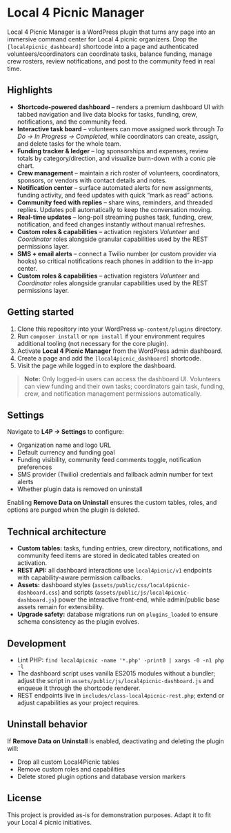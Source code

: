# Local 4 Picnic Manager

Local 4 Picnic Manager is a WordPress plugin that turns any page into an immersive command center for Local 4 picnic organizers. Drop the `[local4picnic_dashboard]` shortcode into a page and authenticated volunteers/coordinators can coordinate tasks, balance funding, manage crew rosters, review notifications, and post to the community feed in real time.

## Highlights

- **Shortcode-powered dashboard** – renders a premium dashboard UI with tabbed navigation and live data blocks for tasks, funding, crew, notifications, and the community feed.
- **Interactive task board** – volunteers can move assigned work through *To Do → In Progress → Completed*, while coordinators can create, assign, and delete tasks for the whole team.
- **Funding tracker & ledger** – log sponsorships and expenses, review totals by category/direction, and visualize burn-down with a conic pie chart.
- **Crew management** – maintain a rich roster of volunteers, coordinators, sponsors, or vendors with contact details and notes.
- **Notification center** – surface automated alerts for new assignments, funding activity, and feed updates with quick “mark as read” actions.
- **Community feed with replies** – share wins, reminders, and threaded replies. Updates poll automatically to keep the conversation moving.
- **Real-time updates** – long-poll streaming pushes task, funding, crew, notification, and feed changes instantly without manual refreshes.
- **Custom roles & capabilities** – activation registers *Volunteer* and *Coordinator* roles alongside granular capabilities used by the REST permissions layer.
- **SMS + email alerts** – connect a Twilio number (or custom provider via hooks) so critical notifications reach phones in addition to the in-app center.
- **Custom roles & capabilities** – activation registers *Volunteer* and *Coordinator* roles alongside granular capabilities used by the REST permissions layer.

## Getting started

1. Clone this repository into your WordPress `wp-content/plugins` directory.
2. Run `composer install` or `npm install` if your environment requires additional tooling (not necessary for the core plugin).
3. Activate **Local 4 Picnic Manager** from the WordPress admin dashboard.
4. Create a page and add the `[local4picnic_dashboard]` shortcode.
5. Visit the page while logged in to explore the dashboard.

> **Note:** Only logged-in users can access the dashboard UI. Volunteers can view funding and their own tasks; coordinators gain task, funding, crew, and notification management permissions automatically.

## Settings

Navigate to **L4P → Settings** to configure:

- Organization name and logo URL
- Default currency and funding goal
- Funding visibility, community feed comments toggle, notification preferences
- SMS provider (Twilio) credentials and fallback admin number for text alerts
- Whether plugin data is removed on uninstall

Enabling **Remove Data on Uninstall** ensures the custom tables, roles, and options are purged when the plugin is deleted.

## Technical architecture

- **Custom tables:** tasks, funding entries, crew directory, notifications, and community feed items are stored in dedicated tables created on activation.
- **REST API:** all dashboard interactions use `local4picnic/v1` endpoints with capability-aware permission callbacks.
- **Assets:** dashboard styles (`assets/public/css/local4picnic-dashboard.css`) and scripts (`assets/public/js/local4picnic-dashboard.js`) power the interactive front-end, while admin/public base assets remain for extensibility.
- **Upgrade safety:** database migrations run on `plugins_loaded` to ensure schema consistency as the plugin evolves.

## Development

- Lint PHP: `find local4picnic -name '*.php' -print0 | xargs -0 -n1 php -l`
- The dashboard script uses vanilla ES2015 modules without a bundler; adjust the script in `assets/public/js/local4picnic-dashboard.js` and enqueue it through the shortcode renderer.
- REST endpoints live in `includes/class-local4picnic-rest.php`; extend or adjust capabilities as your project requires.

## Uninstall behavior

If **Remove Data on Uninstall** is enabled, deactivating and deleting the plugin will:

- Drop all custom Local4Picnic tables
- Remove custom roles and capabilities
- Delete stored plugin options and database version markers

## License

This project is provided as-is for demonstration purposes. Adapt it to fit your Local 4 picnic initiatives.
